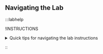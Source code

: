 ## Navigating the Lab
:::labhelp

!INSTRUCTIONS[](https://raw.githubusercontent.com/JohnR-LoD/ChallengeLabsContent/master/BoilerPlate/@lab.Variable(cloudEnviroment).md)

<details class=info-icon>
<summary title="Click for More...">Quick tips for navigating the lab instructions</summary>
<span class=copyIcon>Click the Copy to Clipboard icon to copy the green text.</span>
<span class=typeIcon>Click the Type Text icon to insert the green text directly into the lab.</span>
<span class=warn-icon>An Alert tells you that a task requires extra care.</span>
<span class=info-icon>A Tip provides additional helpful information for completing a task.</span>
<span class=hint-icon>A Hint will guide you through a portion of the Challenge. <br>
Note that using a hint will forfeit credit for that task.</span>
<span class=know-icon>A Bullseye dives deeper into a subject. It is a great way to solidify your understanding, but it is not strictly necessary to complete the Challenge.</span>
</details>

::